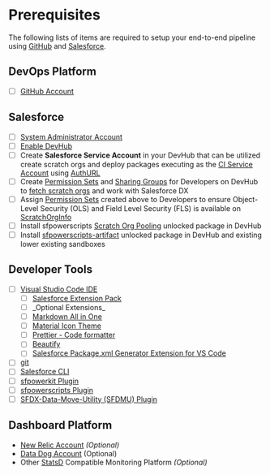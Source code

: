 # Prerequisites

The following lists of items are required to setup your end-to-end pipeline using [GitHub](https://github.com) and [Salesforce](https://www.salesforce.com).‌

## DevOps Platform <a href="#devops-platform" id="devops-platform"></a>

* [ ] ​[GitHub Account​](https://github.com/join)

## Salesforce <a href="#salesforce" id="salesforce"></a>

* [ ] ​[System Administrator Account](https://help.salesforce.com/s/articleView?id=How-to-change-Administrators-1327365222554\&language=en\_US\&r=https%3A%2F%2Fwww.google.com%2F\&type=1)​
* [ ] ​[Enable DevHub](https://help.salesforce.com/s/articleView?id=sf.sfdx\_setup\_enable\_devhub.htm\&type=5)​
* [ ] Create **Salesforce Service Account** in your DevHub that can be utilized create scratch orgs and deploy packages executing as the [CI Service Account](https://sfpowerscripts.dxatscale.io/getting-started/prerequisites#create-a-ci-service-user-in-production) using [AuthURL](https://developer.salesforce.com/docs/atlas.en-us.sfdx\_cli\_reference.meta/sfdx\_cli\_reference/cli\_reference\_auth\_sfdxurl.htm)​
* [ ] Create [Permission Sets](https://developer.salesforce.com/docs/atlas.en-us.securityImplGuide.meta/securityImplGuide/perm\_sets\_overview.htm#:\~:text=A%20permission%20set%20is%20a,access%20without%20changing%20their%20profiles.\&text=Users%20can%20have%20only%20one,can%20have%20multiple%20permission%20sets.) and [Sharing Groups](https://sfpowerscripts.dxatscale.io/getting-started/prerequisites#grant-developers-access-to-scratch-org-pools) for Developers on DevHub to [fetch scratch orgs](https://github.com/Accenture/sfpowerkit/wiki/Getting-started-with-ScratchOrg-Pooling#4-fetch-scratch-org-from-a-pool) and work with Salesforce DX
* [ ] Assign [Permission Sets](https://developer.salesforce.com/docs/atlas.en-us.securityImplGuide.meta/securityImplGuide/perm\_sets\_overview.htm#:\~:text=A%20permission%20set%20is%20a,access%20without%20changing%20their%20profiles.\&text=Users%20can%20have%20only%20one,can%20have%20multiple%20permission%20sets.) created above to Developers to ensure Object-Level Security (OLS) and Field Level Security (FLS) is available on [ScratchOrgInfo](https://developer.salesforce.com/docs/atlas.en-us.api.meta/api/sforce\_api\_objects\_scratchorginfo.htm)​
* [ ] Install sfpowerscripts [Scratch Org Pooling](https://github.com/Accenture/sfpowerscripts/tree/develop/prerequisites/scratchorgpool) unlocked package in DevHub
* [ ] Install [sfpowerscripts-artifact](https://github.com/Accenture/sfpowerscripts/tree/develop/prerequisites/sfpowerscripts-artifact) unlocked package in DevHub and existing lower existing sandboxes

## Developer Tools <a href="#developer-tools" id="developer-tools"></a>

* [ ] ​[Visual Studio Code IDE](https://code.visualstudio.com/download)​
  * [ ] ​[Salesforce Extension Pack](https://marketplace.visualstudio.com/items?itemName=salesforce.salesforcedx-vscode)​
  * [ ] \_Optional Extensions\_​
  * [ ] ​[Markdown All in One](https://marketplace.visualstudio.com/items?itemName=yzhang.markdown-all-in-one)​
  * [ ] ​[Material Icon Theme](https://marketplace.visualstudio.com/items?itemName=PKief.material-icon-theme)​
  * [ ] ​[Prettier - Code formatter](https://marketplace.visualstudio.com/items?itemName=esbenp.prettier-vscode)​
  * [ ] ​[Beautify](https://marketplace.visualstudio.com/items?itemName=HookyQR.beautify)
  * [ ] [Salesforce Package.xml Generator Extension for VS Code](https://marketplace.visualstudio.com/items?itemName=VignaeshRamA.sfdx-package-xml-generator)​
* [ ] ​[git](https://git-scm.com)​
* [ ] ​[Salesforce CLI](https://www.npmjs.com/package/sfdx-cli)​
* [ ] ​[sfpowerkit Plugin](https://github.com/dxatscale/sfpowerkit)​
* [ ] ​[sfpowerscripts Plugin](https://github.com/Accenture/sfpowerscripts)​
* [ ] ​[SFDX-Data-Move-Utility (SFDMU) Plugin](https://github.com/forcedotcom/SFDX-Data-Move-Utility)​

## Dashboard Platform <a href="#dashboard-platform" id="dashboard-platform"></a>

* ​[New Relic Account](https://newrelic.com/signup) _(Optional)_
* [Data Dog Account](https://www.datadoghq.com) (Optional)
* Other [StatsD](https://github.com/statsd/statsd) Compatible Monitoring Platform _(Optional)_
